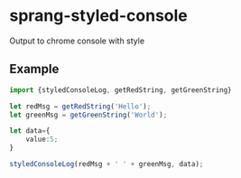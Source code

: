 sprang-styled-console
==================

Output to chrome console with style

## Example

```typescript
import {styledConsoleLog, getRedString, getGreenString}

let redMsg = getRedString('Hello');
let greenMsg = getGreenString('World');

let data={
    value:5;
}

styledConsoleLog(redMsg + ' ' + greenMsg, data);
```





